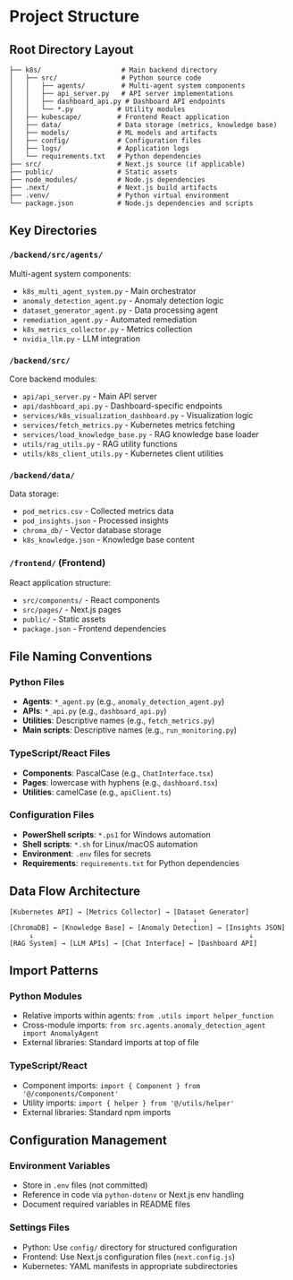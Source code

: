# Project Structure

## Root Directory Layout

```
├── k8s/                    # Main backend directory
│   ├── src/                # Python source code
│   │   ├── agents/         # Multi-agent system components
│   │   ├── api_server.py   # API server implementations
│   │   ├── dashboard_api.py # Dashboard API endpoints
│   │   └── *.py           # Utility modules
│   ├── kubescape/         # Frontend React application
│   ├── data/              # Data storage (metrics, knowledge base)
│   ├── models/            # ML models and artifacts
│   ├── config/            # Configuration files
│   ├── logs/              # Application logs
│   └── requirements.txt   # Python dependencies
├── src/                   # Next.js source (if applicable)
├── public/                # Static assets
├── node_modules/          # Node.js dependencies
├── .next/                 # Next.js build artifacts
├── .venv/                 # Python virtual environment
└── package.json           # Node.js dependencies and scripts
```

## Key Directories

### `/backend/src/agents/`

Multi-agent system components:

- `k8s_multi_agent_system.py` - Main orchestrator
- `anomaly_detection_agent.py` - Anomaly detection logic
- `dataset_generator_agent.py` - Data processing agent
- `remediation_agent.py` - Automated remediation
- `k8s_metrics_collector.py` - Metrics collection
- `nvidia_llm.py` - LLM integration

### `/backend/src/`

Core backend modules:

- `api/api_server.py` - Main API server
- `api/dashboard_api.py` - Dashboard-specific endpoints
- `services/k8s_visualization_dashboard.py` - Visualization logic
- `services/fetch_metrics.py` - Kubernetes metrics fetching
- `services/load_knowledge_base.py` - RAG knowledge base loader
- `utils/rag_utils.py` - RAG utility functions
- `utils/k8s_client_utils.py` - Kubernetes client utilities

### `/backend/data/`

Data storage:

- `pod_metrics.csv` - Collected metrics data
- `pod_insights.json` - Processed insights
- `chroma_db/` - Vector database storage
- `k8s_knowledge.json` - Knowledge base content

### `/frontend/` (Frontend)

React application structure:

- `src/components/` - React components
- `src/pages/` - Next.js pages
- `public/` - Static assets
- `package.json` - Frontend dependencies

## File Naming Conventions

### Python Files

- **Agents**: `*_agent.py` (e.g., `anomaly_detection_agent.py`)
- **APIs**: `*_api.py` (e.g., `dashboard_api.py`)
- **Utilities**: Descriptive names (e.g., `fetch_metrics.py`)
- **Main scripts**: Descriptive names (e.g., `run_monitoring.py`)

### TypeScript/React Files

- **Components**: PascalCase (e.g., `ChatInterface.tsx`)
- **Pages**: lowercase with hyphens (e.g., `dashboard.tsx`)
- **Utilities**: camelCase (e.g., `apiClient.ts`)

### Configuration Files

- **PowerShell scripts**: `*.ps1` for Windows automation
- **Shell scripts**: `*.sh` for Linux/macOS automation
- **Environment**: `.env` files for secrets
- **Requirements**: `requirements.txt` for Python dependencies

## Data Flow Architecture

```
[Kubernetes API] → [Metrics Collector] → [Dataset Generator]
                                              ↓
[ChromaDB] ← [Knowledge Base] ← [Anomaly Detection] → [Insights JSON]
     ↓                                                      ↓
[RAG System] → [LLM APIs] → [Chat Interface] ← [Dashboard API]
```

## Import Patterns

### Python Modules

- Relative imports within agents: `from .utils import helper_function`
- Cross-module imports: `from src.agents.anomaly_detection_agent import AnomalyAgent`
- External libraries: Standard imports at top of file

### TypeScript/React

- Component imports: `import { Component } from '@/components/Component'`
- Utility imports: `import { helper } from '@/utils/helper'`
- External libraries: Standard npm imports

## Configuration Management

### Environment Variables

- Store in `.env` files (not committed)
- Reference in code via `python-dotenv` or Next.js env handling
- Document required variables in README files

### Settings Files

- Python: Use `config/` directory for structured configuration
- Frontend: Use Next.js configuration files (`next.config.js`)
- Kubernetes: YAML manifests in appropriate subdirectories
